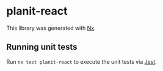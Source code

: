 # planit-react

This library was generated with [Nx](https://nx.dev).

## Running unit tests

Run `nx test planit-react` to execute the unit tests via [Jest](https://jestjs.io).
